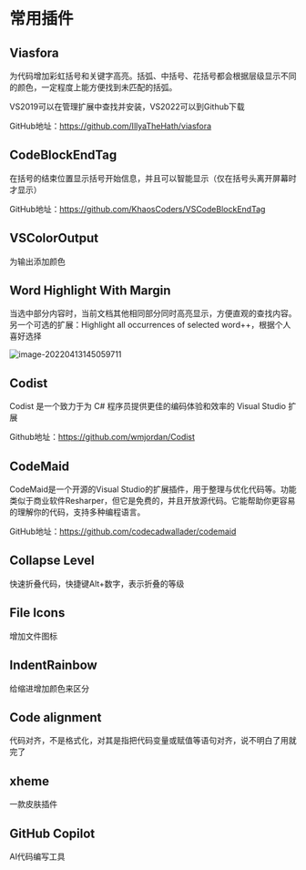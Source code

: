 # 常用插件

## Viasfora

为代码增加彩虹括号和关键字高亮。括弧、中括号、花括号都会根据层级显示不同的颜色，一定程度上能方便找到未匹配的括弧。

VS2019可以在管理扩展中查找并安装，VS2022可以到Github下载

GitHub地址：https://github.com/IllyaTheHath/viasfora

## CodeBlockEndTag

在括号的结束位置显示括号开始信息，并且可以智能显示（仅在括号头离开屏幕时才显示）

GitHub地址：https://github.com/KhaosCoders/VSCodeBlockEndTag

## VSColorOutput

为输出添加颜色

## Word Highlight With Margin

当选中部分内容时，当前文档其他相同部分同时高亮显示，方便直观的查找内容。
另一个可选的扩展：Highlight all occurrences of selected word++，根据个人喜好选择

![image-20220413145059711](http://asfuyao.f3322.org:8089/2022/04/13/50b250c5cc0fd.png)

## Codist

Codist 是一个致力于为 C# 程序员提供更佳的编码体验和效率的 Visual Studio 扩展

Github地址：https://github.com/wmjordan/Codist

## CodeMaid

CodeMaid是一个开源的Visual Studio的扩展插件，用于整理与优化代码等。功能类似于商业软件Resharper，但它是免费的，并且开放源代码。它能帮助你更容易的理解你的代码，支持多种编程语言。

GitHub地址：https://github.com/codecadwallader/codemaid

## Collapse Level

快速折叠代码，快捷键Alt+数字，表示折叠的等级

## File Icons

增加文件图标

## IndentRainbow

给缩进增加颜色来区分

## Code alignment

代码对齐，不是格式化，对其是指把代码变量或赋值等语句对齐，说不明白了用就完了

## xheme

一款皮肤插件

## GitHub Copilot

AI代码编写工具
